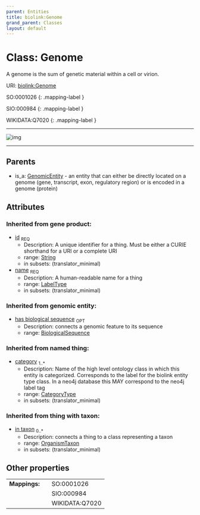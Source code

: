 ```yaml
---
parent: Entities
title: biolink:Genome
grand_parent: Classes
layout: default
---
```


# Class: Genome


A genome is the sum of genetic material within a cell or virion.

URI: [biolink:Genome](https://w3id.org/biolink/vocab/Genome)

SO:0001026
{: .mapping-label }

SIO:000984
{: .mapping-label }

WIKIDATA:Q7020
{: .mapping-label }


---

![img](http://yuml.me/diagram/nofunky;dir:TB/class/[OrganismTaxon],[GenomicEntity],[GenomicEntity]%5E-[Genome%7Chas_biological_sequence(i):biological_sequence%20%3F;id(i):string;name(i):label_type;category(i):category_type%20%2B])

---


## Parents

 *  is_a: [GenomicEntity](GenomicEntity.md) - an entity that can either be directly located on a genome (gene, transcript, exon, regulatory region) or is encoded in a genome (protein)

## Attributes


### Inherited from gene product:

 * [id](id.md)  <sub>REQ</sub>
    * Description: A unique identifier for a thing. Must be either a CURIE shorthand for a URI or a complete URI
    * range: [String](types/String.md)
    * in subsets: (translator_minimal)
 * [name](name.md)  <sub>REQ</sub>
    * Description: A human-readable name for a thing
    * range: [LabelType](types/LabelType.md)
    * in subsets: (translator_minimal)

### Inherited from genomic entity:

 * [has biological sequence](has_biological_sequence.md)  <sub>OPT</sub>
    * Description: connects a genomic feature to its sequence
    * range: [BiologicalSequence](types/BiologicalSequence.md)

### Inherited from named thing:

 * [category](category.md)  <sub>1..*</sub>
    * Description: Name of the high level ontology class in which this entity is categorized. Corresponds to the label for the biolink entity type class. In a neo4j database this MAY correspond to the neo4j label tag
    * range: [CategoryType](types/CategoryType.md)
    * in subsets: (translator_minimal)

### Inherited from thing with taxon:

 * [in taxon](in_taxon.md)  <sub>0..*</sub>
    * Description: connects a thing to a class representing a taxon
    * range: [OrganismTaxon](OrganismTaxon.md)
    * in subsets: (translator_minimal)

## Other properties

|  |  |  |
| --- | --- | --- |
| **Mappings:** | | SO:0001026 |
|  | | SIO:000984 |
|  | | WIKIDATA:Q7020 |

